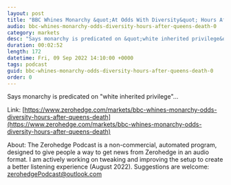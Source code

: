 ```yaml
---
layout: post
title: "BBC Whines Monarchy &quot;At Odds With Diversity&quot; Hours After Queen's Death"
audio: bbc-whines-monarchy-odds-diversity-hours-after-queens-death-0
category: markets
desc: "Says monarchy is predicated on &quot;white inherited privilege&quot;..."
duration: 00:02:52
length: 172
datetime: Fri, 09 Sep 2022 14:10:00 +0000
tags: podcast
guid: bbc-whines-monarchy-odds-diversity-hours-after-queens-death-0
order: 0
---
```

Says monarchy is predicated on &quot;white inherited privilege&quot;...

Link: [https://www.zerohedge.com/markets/bbc-whines-monarchy-odds-diversity-hours-after-queens-death](https://www.zerohedge.com/markets/bbc-whines-monarchy-odds-diversity-hours-after-queens-death)

About: The Zerohedge Podcast is a non-commercial, automated program, designed to give people a way to get news from Zerohedge in an audio format.  I am actively working on tweaking and improving the setup to create a better listening experience (August 2022).  Suggestions are welcome: [zerohedgePodcast@outlook.com](mailto:zerohedgePodcast@outlook.com)